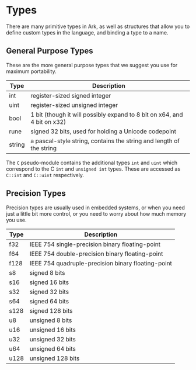 # Types
There are many primitive types in Ark, as well as structures that allow you to
define custom types in the language, and binding a type to a name.

## General Purpose Types

These are the more general purpose types that we suggest you use for maximum
portability.

|Type|Description|
|----|-----------|
|int|register-sized signed integer|
|uint|register-sized unsigned integer|
|bool|1 bit (though it will possibly expand to 8 bit on x64, and 4 bit on x32)|
|rune|signed 32 bits, used for holding a Unicode codepoint|
|string|a pascal-style string, contains the string and length of the string|

The `C` pseudo-module contains the additional types `int` and `uint` which
correspond to the C `int` and `unsigned int` types. These are accessed as
`C::int` and `C::uint` respectively.

## Precision Types

Precision types are usually used in embedded systems, or when you need just
a little bit more control, or you need to worry about how much memory you use.

|Type|Description|
|----|-----------|
|f32|IEEE 754 single-precision binary floating-point|
|f64|IEEE 754 double-precision binary floating-point|
|f128|IEEE 754 quadruple-precision binary floating-point|
|s8|signed 8 bits|
|s16|signed 16 bits|
|s32|signed 32 bits|
|s64|signed 64 bits|
|s128|signed 128 bits|
|u8|unsigned 8 bits|
|u16|unsigned 16 bits|
|u32|unsigned 32 bits|
|u64|unsigned 64 bits|
|u128|unsigned 128 bits|